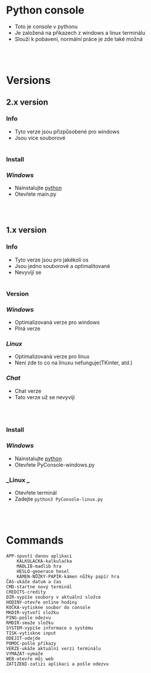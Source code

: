 # **Python console**

- Toto je console v pythonu
- Je založená na přikazech z windows a linux terminálu
- Slouží k pobavení, normální práce je zde také možná 
 <br>
 <br>

# **Versions**
## 2.x version
### Info
- Tyto verze jsou přizpůsobené pro windows
- Jsou více souborové
  <br>
  <br>
  
### Install
### _Windows_
- Nainstalujte [python](https://www.python.org/)
- Otevřete main.py
 <br>
 <br>

## 1.x version
### Info
- Tyto verze jsou pro jakékoli os
- Jsou jedno souborové a optimalitované
- Nevyvíjí se
  <br>
  <br>
  
### Version
### _Windows_
- Optimalizovaná verze pro windows
- Plná verze 

### _Linux_
- Optimalizovaná verze pro linux
- Není zde to co na linuxu nefunguje(TKinter, atd.)

### _Chat_
- Chat verze 
- Tato verze už se nevyvíjí 
 <br>
 <br>
 
### Install
### _Windows_
- Nainstalujte [python](https://www.python.org/)
- Otevřete PyConsole-windows.py
### _Linux _
- Otevřete terminál
- Zadejte `python3 PyConsole-linux.py`
<br>
<br>


# Commands
```
APP-spustí danou aplikaci
    KALKULACKA-kalkulačka
    MADLIB-madlib hra
    HESLO-generace hesel
    KÁMEN-NŮŽKY-PAPÍR-kámen nůžky papír hra
ČAS-ukáže datum a čas
CMD-startne nový terminál
CREDITS-credity
DIR-vypíše soubory v aktuální složce
HODINY-otevře online hodiny
KOČKA-vytiskne soubor do console
MKDIR-vytvoří složku 
PING-pošle odezvu
RMDIR-smaže složku
SYSTEM-vypíše informace o systému
TISK-vytiskne input
ODEJIT-odejde
POMOC-pošle příkazy
VERZE-ukáže aktuální verzi terminálu
VYMAZAT-vymaže
WEB-otevře můj web
ZATIZENI-zatizi aplikaci a pošle odezvu 
```
